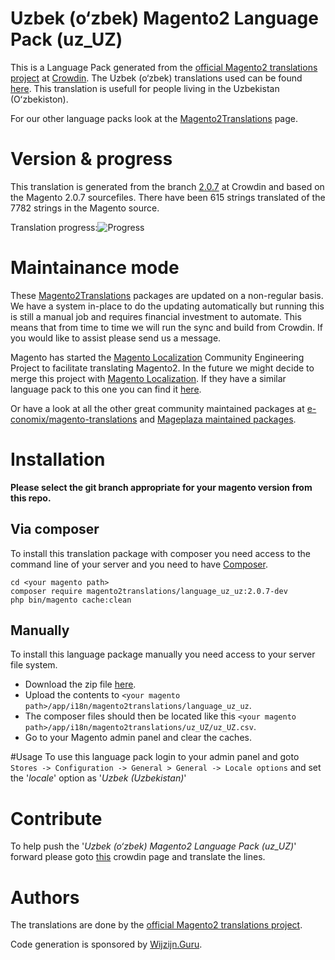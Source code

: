 # Uzbek (o‘zbek) Magento2 Language Pack (uz_UZ)
This is a Language Pack generated from the [official Magento2 translations project](https://crowdin.com/project/magento-2) at [Crowdin](https://crowdin.com).
The Uzbek (o‘zbek) translations used can be found [here](https://crowdin.com/project/magento-2/uz).
This translation is usefull for people living in the Uzbekistan (Oʻzbekiston).

For our other language packs look at the [Magento2Translations](http://magento2translations.github.io/) page.

# Version & progress
This translation is generated from the branch [2.0.7](https://crowdin.com/project/magento-2/uz#/2.0.7) at Crowdin and based on the Magento 2.0.7 sourcefiles.
There have been  615 strings translated of the 7782 strings in the Magento source.

Translation progress:![Progress](http://progressed.io/bar/8)

# Maintainance mode
These [Magento2Translations](http://magento2translations.github.io/) packages are updated on a non-regular basis. We have a system in-place to do the updating automatically but running this is still a manual job and requires financial investment to automate.
This means that from time to time we will run the sync and build from Crowdin. If you would like to assist please send us a message.

Magento has started the [Magento Localization](https://github.com/magento-l10n) Community Engineering Project to facilitate translating Magento2.
In the future we might decide to merge this project with [Magento Localization](https://github.com/magento-l10n).
If they have a similar language pack to this one you can find it [here](https://github.com/magento-l10n/language-uz_UZ).

Or have a look at all the other great community maintained packages at [e-conomix/magento-translations](https://github.com/e-conomix/magento-translations) and [Mageplaza maintained packages](https://github.com/mageplaza?q=language).

# Installation
**Please select the git branch appropriate for your magento version from this repo.**
## Via composer
To install this translation package with composer you need access to the command line of your server and you need to have [Composer](https://getcomposer.org).
```
cd <your magento path>
composer require magento2translations/language_uz_uz:2.0.7-dev
php bin/magento cache:clean
```
## Manually
To install this language package manually you need access to your server file system.
* Download the zip file [here](https://github.com/Magento2Translations/language_uz_uz/archive/2.0.7.zip).
* Upload the contents to `<your magento path>/app/i18n/magento2translations/language_uz_uz`.
* The composer files should then be located like this `<your magento path>/app/i18n/magento2translations/uz_UZ/uz_UZ.csv`.
* Go to your Magento admin panel and clear the caches.

#Usage
To use this language pack login to your admin panel and goto `Stores -> Configuration -> General > General -> Locale options` and set the '*locale*' option as '*Uzbek (Uzbekistan)*'

# Contribute
To help push the '*Uzbek (o‘zbek) Magento2 Language Pack (uz_UZ)*' forward please goto [this](https://crowdin.com/project/magento-2/uz) crowdin page and translate the lines.

# Authors
The translations are done by the [official Magento2 translations project](https://crowdin.com/project/magento-2).

Code generation is sponsored by [Wijzijn.Guru](http://www.wijzijn.guru/).
